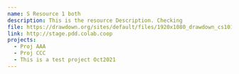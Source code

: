 ```yaml
---
name: S Resource 1 both
description: This is the resource Description. Checking
file: https://drawdown.org/sites/default/files/1920x1080_drawdown_cs101_poster01_0.jpg
link: http://stage.pdd.colab.coop
projects:
  - Proj AAA
  - Proj CCC
  - This is a test project Oct2021
---
```

